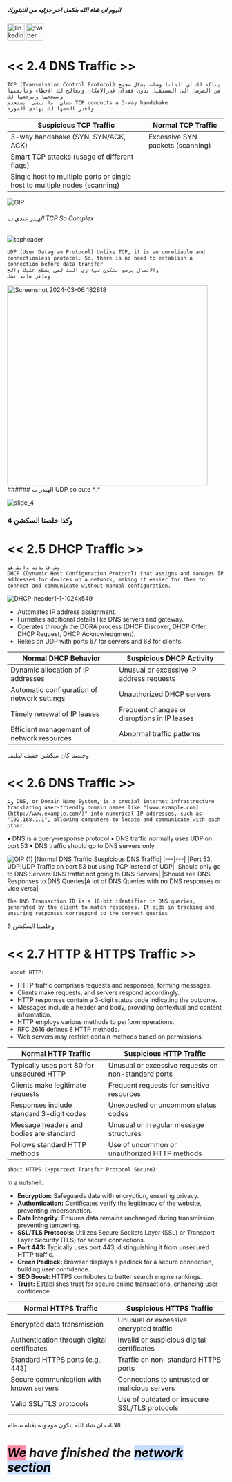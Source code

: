 
##### اليوم ان شاء الله بنكمل اخر جزئيه من النيتورك


 [<img src='https://cdn.jsdelivr.net/npm/simple-icons@3.0.1/icons/linkedin.svg' alt='linkedin' height='40'>](https://www.linkedin.com/in/talal-alqahtani-b757b1269/)  [<img src='https://cdn.jsdelivr.net/npm/simple-icons@3.0.1/icons/twitter.svg' alt='twitter' height='40'>](https://twitter.com/@cyber6l) 

# << 2.4 DNS Traffic >>

	TCP (Transmission Control Protocol) يتاكد لك ان الداتا وصلت بشكل صحيح من المرسل الى المستقبل بدون فقدان قدرالامكان ويعالج لك الاخطاء ويأتمتها ويصححها ويرجعها لك 
	عشان  ما تنسى  يستخدم TCP conducts a 3-way handshake 
	واقدر الخصها لك بهاذي الصوره
	
| Suspicious TCP Traffic                                                    | Normal TCP Traffic               |
| ------------------------------------------------------------------------- | -------------------------------- |
| 3-way handshake (SYN, SYN/ACK, ACK)                                       | Excessive SYN packets (scanning) |
| Smart TCP attacks (usage of different flags)                              |                                  |
| Single host to multiple ports or single host to multiple nodes (scanning) |                                  |

![OIP](https://github.com/cyber6l/eCTHP/assets/131306259/622f4f10-b1fd-402e-91fc-04e808f326c0)

###### الهيدر عندي ب TCP So Complex

![tcpheader](https://github.com/cyber6l/eCTHP/assets/131306259/35110b9a-9c1e-4feb-81de-44293bbc087d)




	UDP (User Datagram Protocol) Unlike TCP, it is an unreliable and connectionless protocol. So, there is no need to establish a connection before data transfer
	والاتصال برضو بتكون سيء زي البث لمن يقطع عليك والخ 
	ومافي هاند تشك

<img width="464" alt="Screenshot 2024-03-06 182818" src="https://github.com/cyber6l/eCTHP/assets/131306259/dff5aec5-6f17-49da-b1fc-cb528fd137a8">
###### الهيدر ب UDP so cute *_*

![slide_4](https://github.com/cyber6l/eCTHP/assets/131306259/090c31e7-dca7-4dc8-987c-5c4b7c939f42)

### وكذا خلصنا السكشن 4

# << 2.5 DHCP Traffic >>

	وش فايدته وايش هو 
	DHCP (Dynamic Host Configuration Protocol) that assigns and manages IP addresses for devices on a network, making it easier for them to connect and communicate without manual configuration.

![DHCP-header1-1-1024x549](https://github.com/cyber6l/eCTHP/assets/131306259/c53491cb-2d94-4430-bb9f-a179fb61b150)


- Automates IP address assignment.
- Furnishes additional details like DNS servers and gateway.
- Operates through the DORA process (DHCP Discover, DHCP Offer, DHCP Request, DHCP Acknowledgment).
- Relies on UDP with ports 67 for servers and 68 for clients.

| Normal DHCP Behavior                        | Suspicious DHCP Activity                     |
| ------------------------------------------- | -------------------------------------------- |
| Dynamic allocation of IP addresses          | Unusual or excessive IP address requests     |
| Automatic configuration of network settings | Unauthorized DHCP servers                    |
| Timely renewal of IP leases                 | Frequent changes or disruptions in IP leases |
| Efficient management of network resources   | Abnormal traffic patterns                    |

وخلصنا كان سكشن خفيف لطيف 

# << 2.6 DNS Traffic >>

	وش DNS, or Domain Name System, is a crucial internet infrastructure translating user-friendly domain names like "[www.example.com] (http://www.example.com/)" into numerical IP addresses, such as "192.168.1.1", allowing computers to locate and communicate with each other. 
• DNS is a query-response protocol
• DNS traffic normally uses UDP on port 53
• DNS traffic should go to DNS servers only

![OIP (1)](https://github.com/cyber6l/eCTHP/assets/131306259/910e75af-e032-4b86-8e52-de2dc8576326)
|Normal DNS Traffic|Suspicious DNS Traffic|
|---|---|
|Port 53, UDP|UDP Traffic on port 53 but using TCP instead of UDP|
|Should only go to DNS Servers|DNS traffic not going to DNS Servers|
|Should see DNS Responses to DNS Queries|A lot of DNS Queries with no DNS responses or vice versa|

	The DNS Transaction ID is a 16-bit identifier in DNS queries, generated by the client to match responses. It aids in tracking and ensuring responses correspond to the correct queries

وخلصنا السكشن 6

# << 2.7 HTTP & HTTPS Traffic >>

	 about HTTP:
- HTTP traffic comprises requests and responses, forming messages.
- Clients make requests, and servers respond accordingly.
- HTTP responses contain a 3-digit status code indicating the outcome.
- Messages include a header and body, providing contextual and content information.
- HTTP employs various methods to perform operations.
- RFC 2616 defines 8 HTTP methods.
- Web servers may restrict certain methods based on permissions.

|Normal HTTP Traffic|Suspicious HTTP Traffic|
|---|---|
|Typically uses port 80 for unsecured HTTP|Unusual or excessive requests on non-standard ports|
|Clients make legitimate requests|Frequent requests for sensitive resources|
|Responses include standard 3-digit codes|Unexpected or uncommon status codes|
|Message headers and bodies are standard|Unusual or irregular message structures|
|Follows standard HTTP methods|Use of uncommon or unauthorized HTTP methods|

	about HTTPS (Hypertext Transfer Protocol Secure):
In a nutshell:
-  **Encryption:** Safeguards data with encryption, ensuring privacy.
-  **Authentication:** Certificates verify the legitimacy of the website, preventing impersonation.
-  **Data Integrity:** Ensures data remains unchanged during transmission, preventing tampering.
-  **SSL/TLS Protocols:** Utilizes Secure Sockets Layer (SSL) or Transport Layer Security (TLS) for secure connections.
-  **Port 443:** Typically uses port 443, distinguishing it from unsecured HTTP traffic.
-  **Green Padlock:** Browser displays a padlock for a secure connection, building user confidence.
- **SEO Boost:** HTTPS contributes to better search engine rankings.
- **Trust:** Establishes trust for secure online transactions, enhancing user confidence.

| Normal HTTPS Traffic                        | Suspicious HTTPS Traffic                      |
| ------------------------------------------- | --------------------------------------------- |
| Encrypted data transmission                 | Unusual or excessive encrypted traffic        |
| Authentication through digital certificates | Invalid or suspicious digital certificates    |
| Standard HTTPS ports (e.g., 443)            | Traffic on non-standard HTTPS ports           |
| Secure communication with known servers     | Connections to untrusted or malicious servers |
| Valid SSL/TLS protocols                     | Use of outdated or insecure SSL/TLS protocols |

اللابات ان شاء الله بتكون موجوده بقناه سطام

# *<mark style="background: #FF5582A6;">We</mark> have finished the <mark style="background: #ADCCFFA6;">network section</mark>*




